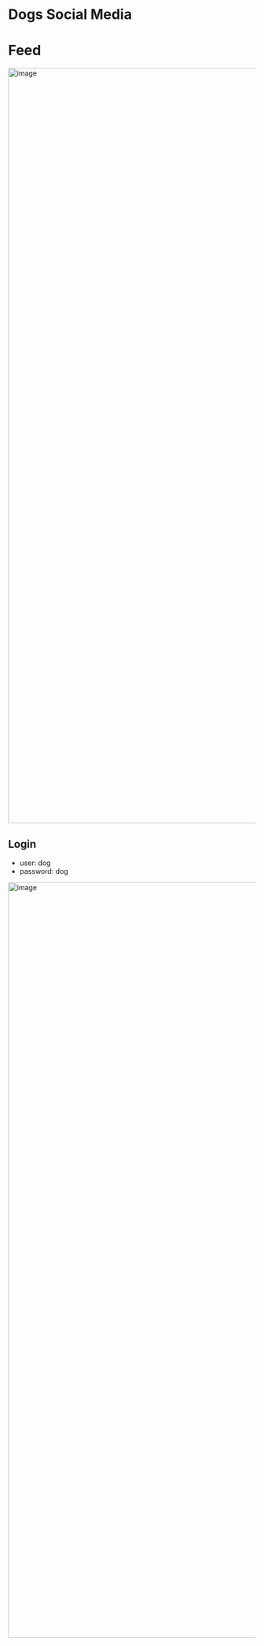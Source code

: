 # Dogs Social Media

# Feed

<img width="1535" alt="image" src="https://github.com/pepermao/dogs-social-media/assets/73478823/48aa106f-3033-485d-8b4d-96ab761888b4">

## Login

- user: dog
- password: dog

<img width="1536" alt="image" src="https://github.com/pepermao/dogs-social-media/assets/73478823/3c9382d3-8e5f-47f8-b89a-adebbdb0fe83">

